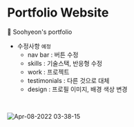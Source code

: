 # Portfolio Website
🍒 Soohyeon's portfolio    
- 수정사항 `예정`
  - nav bar : 버튼 수정
  - skills : 기술스택, 반응형 수정
  - work : 프로젝트
  - testimonials : 다른 것으로 대체
  - design : 프로필 이미지, 배경 색상 변경
<br>

![Apr-08-2022 03-38-15](https://user-images.githubusercontent.com/76866502/162273715-d8df3759-0d6f-45af-8afa-0596e45682ba.gif)
